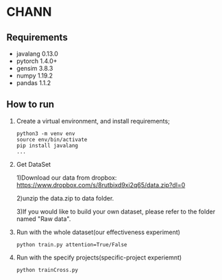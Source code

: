 # CHANN
## Requirements
* javalang 0.13.0
* pytorch 1.4.0+
* gensim 3.8.3
* numpy 1.19.2
* pandas 1.1.2

## How to run
1. Create a virtual environment, and install requirements;
   ```shell
   python3 -m venv env
   source env/bin/activate
   pip install javalang
   ...
   ```

2. Get DataSet
  
   1)Download our data from dropbox: https://www.dropbox.com/s/8rutbixd9xi2q65/data.zip?dl=0
   
   2)unzip the data.zip to data folder.
   
   3)If you would like to build your own dataset, please refer to the folder named "Raw data".
   
3. Run with the whole dataset(our effectiveness experiment)
   ```shell
   python train.py attention=True/False
   ```

4. Run with the specify projects(specific-project experiemnt)
   ```shell
   python trainCross.py
   ```
   
